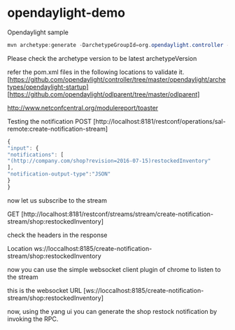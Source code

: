 # opendaylight-demo
Opendaylight sample
```java
mvn archetype:generate -DarchetypeGroupId=org.opendaylight.controller -DarchetypeArtifactId=opendaylight-startup-archetype -DarchetypeRepository=https://nexus.opendaylight.org/content/repositories/public/ -DarchetypeCatalog=https://nexus.opendaylight.org/content/repositories/public/archetype-catalog.xml -DarchetypeVersion=1.2.0-SNAPSHOT
```
Please check the archetype version to be latest archetypeVersion

refer the pom.xml files in the following locations to validate it.
[https://github.com/opendaylight/controller/tree/master/opendaylight/archetypes/opendaylight-startup]
[https://github.com/opendaylight/odlparent/tree/master/odlparent]

http://www.netconfcentral.org/modulereport/toaster 


Testing the notification
POST [http://localhost:8181/restconf/operations/sal-remote:create-notification-stream]
```javascript
{
"input": {
"notifications": [
"(http://company.com/shop?revision=2016-07-15)restockedInventory"
],
"notification-output-type":"JSON"
}
}
```

now let us subscribe to the stream

GET [http://localhost:8181/restconf/streams/stream/create-notification-stream/shop:restockedInventory]

check the headers in the response

Location ws://loccalhost:8185/create-notification-stream/shop:restockedInventory


now you can use the simple websocket client plugin of chrome to listen to the stream

this is the websocket URL
[ws://loccalhost:8185/create-notification-stream/shop:restockedInventory]


now, using the yang ui you can generate the shop restock notification by invoking the RPC.

